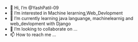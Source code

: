 - 👋 Hi, I’m @YashPatil-09
- 👀 I’m interested in Machine lerarning,Web_Devlopment
- 🌱 I’m currently learning java languange, machinelearnig and web_devlopment with Django
- 💞️ I’m looking to collaborate on ...
- 📫 How to reach me ...

<!---
YashPatil-09/YashPatil-09 is a ✨ special ✨ repository because its `README.md` (this file) appears on your GitHub profile.
You can click the Preview link to take a look at your changes.
--->
